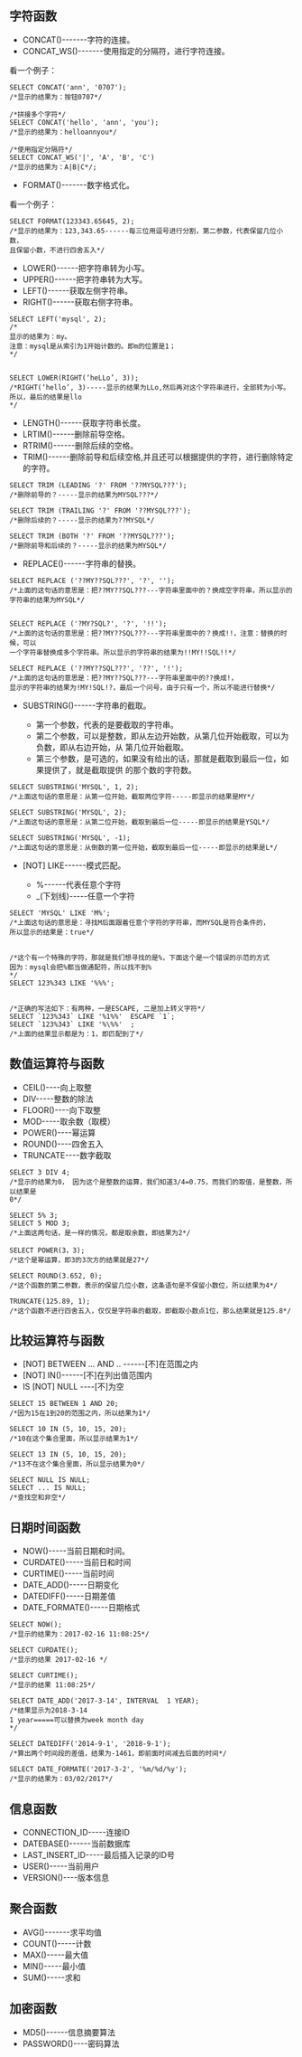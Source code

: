 ## 字符函数

* CONCAT()-------字符的连接。
* CONCAT_WS()-------使用指定的分隔符，进行字符连接。


看一个例子：

```mysql
SELECT CONCAT('ann', '0707');
/*显示的结果为：按钮0707*/

/*拼接多个字符*/
SELECT CONCAT('hello', 'ann', 'you');
/*显示的结果为：helloannyou*/

/*使用指定分隔符*/
SELECT CONCAT_WS('|', 'A', 'B', 'C')
/*显示的结果为：A|B|C*/;
```

* FORMAT()-------数字格式化。

看一个例子：

```mysql
SELECT FORMAT(123343.65645, 2);
/*显示的结果为：123,343.65------每三位用逗号进行分割，第二参数，代表保留几位小数，
且保留小数，不进行四舍五入*/
```

* LOWER()------把字符串转为小写。
* UPPER()------把字符串转为大写。
* LEFT()------获取左侧字符串。
* RIGHT()------获取右侧字符串。

```mysql
SELECT LEFT('mysql', 2);
/*
显示的结果为：my。
注意：mysql是从索引为1开始计数的。即m的位置是1；
*/


SELECT LOWER(RIGHT(‘heLLo’, 3));
/*RIGHT(‘hello’, 3)-----显示的结果为LLo,然后再对这个字符串进行，全部转为小写。
所以，最后的结果是llo
*/
```

* LENGTH()------获取字符串长度。
* LRTIM()------删除前导空格。
* RTRIM()------删除后续的空格。
* TRIM()------删除前导和后续空格,并且还可以根据提供的字符，进行删除特定的字符。

```mysql
SELECT TRIM (LEADING '?' FROM '??MYSQL???');
/*删除前导的？-----显示的结果为MYSQL???*/

SELECT TRIM (TRAILING '?' FROM '??MYSQL???');
/*删除后续的？-----显示的结果为??MYSQL*/

SELECT TRIM (BOTH '?' FROM '??MYSQL???');
/*删除前导和后续的？-----显示的结果为MYSQL*/
```


* REPLACE()------字符串的替换。

```mysql
SELECT REPLACE ('??MY??SQL???', '?', '');
/*上面的这句话的意思是：把??MY??SQL???---字符串里面中的？换成空字符串，所以显示的
字符串的结果为MYSQL*/


SELECT REPLACE ('?MY?SQL?', '?', '!!');
/*上面的这句话的意思是：把??MY??SQL???---字符串里面中的？换成!!，注意：替换的时候，可以
一个字符串替换成多个字符串。所以显示的字符串的结果为!!MY!!SQL!!*/

SELECT REPLACE ('??MY??SQL???', '??', '!');
/*上面的这句话的意思是：把??MY??SQL???---字符串里面中的??换成!，
显示的字符串的结果为!MY!SQL!?，最后一个问号，由于只有一个，所以不能进行替换*/
```


* SUBSTRING()------字符串的截取。

  * 第一个参数，代表的是要截取的字符串。
  * 第二个参数，可以是整数，即从左边开始数，从第几位开始截取，可以为负数，即从右边开始，从
第几位开始截取。
  * 第三个参数，是可选的，如果没有给出的话，那就是截取到最后一位，如果提供了，就是截取提供
的那个数的字符数。


```mysql
SELECT SUBSTRING('MYSQL', 1, 2);
/*上面这句话的意思是：从第一位开始，截取两位字符-----即显示的结果是MY*/

SELECT SUBSTRING('MYSQL', 2);
/*上面这句话的意思是：从第二位开始，截取到最后一位-----即显示的结果是YSQL*/

SELECT SUBSTRING('MYSQL', -1);
/*上面这句话的意思是：从倒数的第一位开始，截取到最后一位-----即显示的结果是L*/
```


* [NOT] LIKE------模式匹配。

  * %------代表任意个字符
  * _(下划线)-----任意一个字符

```mysql
SELECT 'MYSQL' LIKE 'M%';
/*上面这句话的意思是：寻找M后面跟着任意个字符的字符串，而MYSQL是符合条件的，
所以显示的结果是：true*/


/*这个有一个特殊的字符，那就是我们想寻找的是%，下面这个是一个错误的示范的方式
因为：mysql会把%都当做通配符，所以找不到%
*/
SELECT 123%343 LIKE '%%%';     


/*正确的写法如下：有两种，一是ESCAPE, 二是加上转义字符*/
SELECT `123%343` LIKE '%1%%'  ESCAPE `1`;
SELECT `123%343` LIKE '%\%%'  ;
/*上面的结果显示都是为：1，即匹配到了*/
```



## 数值运算符与函数

* CEIL()----向上取整
* DIV-----整数的除法
* FLOOR()----向下取整
* MOD-----取余数（取模）
* POWER()----幂运算
* ROUND()----四舍五入
* TRUNCATE----数字截取


```mysql
SELECT 3 DIV 4;
/*显示的结果为0， 因为这个是整数的运算，我们知道3/4=0.75，而我们的取值，是整数，所以结果是
0*/

SELECT 5% 3;
SELECT 5 MOD 3;
/*上面这两句话，是一样的情况，都是取余数，即结果为2*/

SELECT POWER(3，3);
/*这个是幂运算，即3的3次方的结果就是27*/

SELECT ROUND(3.652, 0);
/*这个函数的第二参数，表示的保留几位小数，这条语句是不保留小数位，所以结果为4*/

TRUNCATE(125.89, 1);
/*这个函数不进行四舍五入，仅仅是字符串的截取，即截取小数点1位，那么结果就是125.8*/
```


## 比较运算符与函数

* [NOT] BETWEEN ... AND .. ------[不]在范围之内
* [NOT] IN()------[不]在列出值范围内
* IS [NOT] NULL ----[不]为空

```mysql
SELECT 15 BETWEEN 1 AND 20;
/*因为15在1到20的范围之内，所以结果为1*/

SELECT 10 IN (5, 10, 15, 20);
/*10在这个集合里面，所以显示结果为1*/

SELECT 13 IN (5, 10, 15, 20);
/*13不在这个集合里面，所以显示结果为0*/

SELECT NULL IS NULL;
SELECT ... IS NULL;
/*查找空和非空*/
```

## 日期时间函数

* NOW()-----当前日期和时间。
* CURDATE()-----当前日和时间
* CURTIME()-----当前时间
* DATE_ADD()-----日期变化
* DATEDIFF()-----日期差值
* DATE_FORMATE()-----日期格式


```mysql
SELECT NOW();
/*显示的结果为：2017-02-16 11:08:25*/

SELECT CURDATE();
/*显示的结果 2017-02-16 */

SELECT CURTIME();
/*显示的结果 11:08:25*/

SELECT DATE_ADD('2017-3-14', INTERVAL  1 YEAR);
/*结果显示为2018-3-14
1 year=====可以替换为week month day
*/

SELECT DATEDIFF('2014-9-1', '2018-9-1');
/*算出两个时间段的差值，结果为-1461，即前面时间减去后面的时间*/

SELECT DATE_FORMATE('2017-3-2', '%m/%d/%y');
/*显示的结果为：03/02/2017*/
```


## 信息函数

* CONNECTION_ID-----连接ID
* DATEBASE()------当前数据库
* LAST_INSERT_ID-----最后插入记录的ID号
* USER()-----当前用户
* VERSION()----版本信息


## 聚合函数

* AVG()-------求平均值
* COUNT()-----计数
* MAX()-----最大值
* MIN()-----最小值
* SUM()-----求和

## 加密函数

* MD5()------信息摘要算法
* PASSWORD()----密码算法


